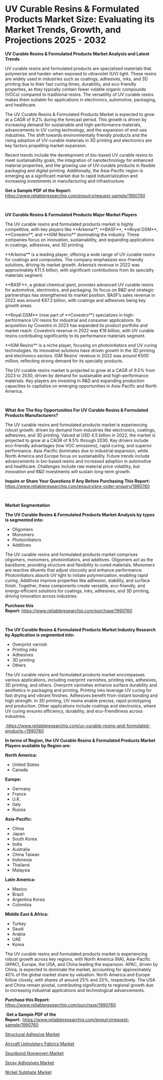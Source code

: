 <p><h1>UV Curable Resins & Formulated Products Market Size: Evaluating its Market Trends, Growth, and Projections 2025 - 2032</h1></p><p><strong>UV Curable Resins & Formulated Products Market Analysis and Latest Trends</strong></p>
<p><p>UV curable resins and formulated products are specialized materials that polymerize and harden when exposed to ultraviolet (UV) light. These resins are widely used in industries such as coatings, adhesives, inks, and 3D printing due to their fast curing times, durability, and eco-friendly properties, as they typically contain fewer volatile organic compounds (VOCs) compared to traditional resins. The versatility of UV curable resins makes them suitable for applications in electronics, automotive, packaging, and healthcare.</p><p>The UV Curable Resins & Formulated Products Market is expected to grow at a CAGR of 9.2% during the forecast period. This growth is driven by increasing demand for sustainable and high-performance materials, advancements in UV curing technology, and the expansion of end-use industries. The shift towards environmentally friendly products and the rising adoption of UV-curable materials in 3D printing and electronics are key factors propelling market expansion.</p><p>Recent trends include the development of bio-based UV curable resins to meet sustainability goals, the integration of nanotechnology for enhanced material properties, and the growing use of UV-curable products in flexible packaging and digital printing. Additionally, the Asia-Pacific region is emerging as a significant market due to rapid industrialization and increasing investments in manufacturing and infrastructure.</p></p>
<p><strong>Get a Sample PDF of the Report:&nbsp;</strong> <a href="https://www.reliableresearchiq.com/enquiry/request-sample/1990760?utm_campaign=973&utm_medium=2&utm_source=Github&utm_content=ia&utm_term=25012025&utm_id=uv-curable-resins-formulated-products">https://www.reliableresearchiq.com/enquiry/request-sample/1990760</a></p>
<p>&nbsp;</p>
<p><strong>UV Curable Resins & Formulated Products Major Market Players</strong></p>
<p><p>The UV curable resins and formulated products market is highly competitive, with key players like **Arkema**, **BASF**, **Royal DSM**, **Covestro**, and **IGM Resins** dominating the industry. These companies focus on innovation, sustainability, and expanding applications in coatings, adhesives, and 3D printing.</p><p>**Arkema** is a leading player, offering a wide range of UV curable resins for coatings and composites. The company emphasizes eco-friendly solutions, driving its market growth. Arkema’s revenue in 2022 was approximately €11.5 billion, with significant contributions from its specialty materials segment.</p><p>**BASF**, a global chemical giant, provides advanced UV curable resins for automotive, electronics, and packaging. Its focus on R&D and strategic partnerships has strengthened its market position. BASF’s sales revenue in 2022 was around €87.3 billion, with coatings and adhesives being key growth areas.</p><p>**Royal DSM** (now part of **Covestro**) specializes in high-performance UV resins for industrial and consumer applications. Its acquisition by Covestro in 2023 has expanded its product portfolio and market reach. Covestro’s revenue in 2022 was €18 billion, with UV curable resins contributing significantly to its performance materials segment.</p><p>**IGM Resins** is a niche player, focusing on photoinitiators and UV curing technologies. Its innovative solutions have driven growth in the 3D printing and electronics sectors. IGM Resins’ revenue in 2022 was around €500 million, reflecting strong demand for its specialty products.</p><p>The UV curable resins market is projected to grow at a CAGR of 9.5% from 2023 to 2030, driven by demand for sustainable and high-performance materials. Key players are investing in R&D and expanding production capacities to capitalize on emerging opportunities in Asia-Pacific and North America.</p></p>
<p>&nbsp;</p>
<p><strong>What Are The Key Opportunities For UV Curable Resins & Formulated Products Manufacturers?</strong></p>
<p><p>The UV curable resins and formulated products market is experiencing robust growth, driven by demand from industries like electronics, coatings, adhesives, and 3D printing. Valued at USD 4.5 billion in 2022, the market is projected to grow at a CAGR of 9.5% through 2030. Key drivers include eco-friendly advantages (low VOC emissions), rapid curing, and superior performance. Asia-Pacific dominates due to industrial expansion, while North America and Europe focus on sustainability. Future trends include advancements in bio-based resins and increased adoption in automotive and healthcare. Challenges include raw material price volatility, but innovation and R&D investments will sustain long-term growth.</p></p>
<p><strong>Inquire or Share Your Questions If Any Before Purchasing This Report:</strong> <a href="https://www.reliableresearchiq.com/enquiry/pre-order-enquiry/1990760?utm_campaign=973&utm_medium=2&utm_source=Github&utm_content=ia&utm_term=25012025&utm_id=uv-curable-resins-formulated-products">https://www.reliableresearchiq.com/enquiry/pre-order-enquiry/1990760</a></p>
<p>&nbsp;</p>
<p><strong>Market Segmentation</strong></p>
<p><strong>The UV Curable Resins & Formulated Products Market Analysis by types is segmented into:</strong></p>
<p><ul><li>Oligomers</li><li>Monomers</li><li>Photoinitiators</li><li>Additives</li></ul></p>
<p><p>The UV curable resins and formulated products market comprises oligomers, monomers, photoinitiators, and additives. Oligomers act as the backbone, providing structure and flexibility to cured materials. Monomers are reactive diluents that adjust viscosity and enhance performance. Photoinitiators absorb UV light to initiate polymerization, enabling rapid curing. Additives improve properties like adhesion, stability, and surface finish. Together, these components create versatile, eco-friendly, and energy-efficient solutions for coatings, inks, adhesives, and 3D printing, driving innovation across industries.</p></p>
<p><strong>Purchase this Report:&nbsp;</strong><a href="https://www.reliableresearchiq.com/purchase/1990760?utm_campaign=973&utm_medium=2&utm_source=Github&utm_content=ia&utm_term=25012025&utm_id=uv-curable-resins-formulated-products">https://www.reliableresearchiq.com/purchase/1990760</a></p>
<p>&nbsp;</p>
<p><strong>The UV Curable Resins & Formulated Products Market Industry Research by Application is segmented into:</strong></p>
<p><ul><li>Overprint varnish</li><li>Printing inks</li><li>Adhesives</li><li>3D printing</li><li>Others</li></ul></p>
<p><p>The UV curable resins and formulated products market encompasses various applications, including overprint varnishes, printing inks, adhesives, 3D printing, and others. Overprint varnishes enhance surface durability and aesthetics in packaging and printing. Printing inks leverage UV curing for fast drying and vibrant finishes. Adhesives benefit from instant bonding and high strength. In 3D printing, UV resins enable precise, rapid prototyping and production. Other applications include coatings and electronics, where UV curing ensures efficiency, durability, and eco-friendliness across industries.</p></p>
<p><a href="https://www.reliableresearchiq.com/uv-curable-resins-and-formulated-products-r1990760?utm_campaign=973&utm_medium=2&utm_source=Github&utm_content=ia&utm_term=25012025&utm_id=uv-curable-resins-formulated-products">&nbsp;https://www.reliableresearchiq.com/uv-curable-resins-and-formulated-products-r1990760</a></p>
<p><strong>In terms of Region, the UV Curable Resins & Formulated Products Market Players available by Region are:</strong></p>
<p>
    <p> <strong> North America: </strong>
        <ul>
            <li>United States</li>
            <li>Canada</li>
        </ul>
        </p> 
    <p> <strong> Europe: </strong>
        <ul>
            <li>Germany</li>
            <li>France</li>
            <li>U.K.</li>
            <li>Italy</li>
            <li>Russia</li>
        </ul>
        </p> 
    <p> <strong> Asia-Pacific: </strong>
        <ul>
            <li>China</li>
            <li>Japan</li>
            <li>South Korea</li>
            <li>India</li>
            <li>Australia</li>
            <li>China Taiwan</li>
            <li>Indonesia</li>
            <li>Thailand</li>
            <li>Malaysia</li>
        </ul>
        </p> 
    <p> <strong> Latin America: </strong>
        <ul>
            <li>Mexico</li>
            <li>Brazil</li>
            <li>Argentina Korea</li>
            <li>Colombia</li>
        </ul>
        </p> 
    <p> <strong> Middle East & Africa: </strong>
        <ul>
            <li>Turkey</li>
            <li>Saudi</li>
            <li>Arabia</li>
            <li>UAE</li>
            <li>Korea</li>
        </ul>
    </p>
    </p>
<p><p>The UV curable resins and formulated products market is experiencing robust growth across key regions, with North America (NA), Asia-Pacific (APAC), Europe, the USA, and China leading the expansion. APAC, driven by China, is expected to dominate the market, accounting for approximately 40% of the global market share by valuation. North America and Europe follow closely, with shares of around 25% and 20%, respectively. The USA and China remain pivotal, contributing significantly to regional growth due to increasing industrial applications and technological advancements.</p></p>
<p><strong>Purchase this Report: </strong><a href="https://www.reliableresearchiq.com/purchase/1990760?utm_campaign=973&utm_medium=2&utm_source=Github&utm_content=ia&utm_term=25012025&utm_id=uv-curable-resins-formulated-products">https://www.reliableresearchiq.com/purchase/1990760</a></p>
<p>&nbsp;<strong>Get a Sample PDF of the Report:&nbsp;&nbsp;</strong><a href="https://www.reliableresearchiq.com/enquiry/request-sample/1990760?utm_campaign=973&utm_medium=2&utm_source=Github&utm_content=ia&utm_term=25012025&utm_id=uv-curable-resins-formulated-products">https://www.reliableresearchiq.com/enquiry/request-sample/1990760</a></p>
<p><strong></strong></p>
<p><p><a href="https://github.com/chongseney974/Market-Research-Report-List-1/blob/main/structural-adhesive-market.md?utm_campaign=973&utm_medium=2&utm_source=Github&utm_content=ia&utm_term=25012025&utm_id=uv-curable-resins-formulated-products">Structural Adhesive Market</a></p><p><a href="https://github.com/darenph8er/Market-Research-Report-List-1/blob/main/aircraft-upholstery-fabrics-market.md?utm_campaign=973&utm_medium=2&utm_source=Github&utm_content=ia&utm_term=25012025&utm_id=uv-curable-resins-formulated-products">Aircraft Upholstery Fabrics Market</a></p><p><a href="https://github.com/rosalinebhakta48/Market-Research-Report-List-1/blob/main/spunbond-nonwoven-market.md?utm_campaign=973&utm_medium=2&utm_source=Github&utm_content=ia&utm_term=25012025&utm_id=uv-curable-resins-formulated-products">Spunbond Nonwoven Market</a></p><p><a href="https://github.com/nathaliehurles7142/Market-Research-Report-List-1/blob/main/spray-adhesives-market.md?utm_campaign=973&utm_medium=2&utm_source=Github&utm_content=ia&utm_term=25012025&utm_id=uv-curable-resins-formulated-products">Spray Adhesives Market</a></p><p><a href="https://github.com/ElviraLeka1962/Market-Research-Report-List-1/blob/main/nickel-sulphate-market.md?utm_campaign=973&utm_medium=2&utm_source=Github&utm_content=ia&utm_term=25012025&utm_id=uv-curable-resins-formulated-products">Nickel Sulphate Market</a></p></p>